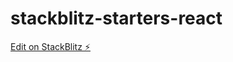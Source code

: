 # stackblitz-starters-react

[Edit on StackBlitz ⚡️](https://stackblitz.com/edit/stackblitz-starters-h3wseb)